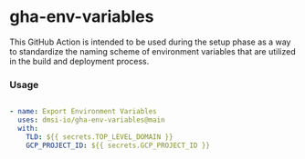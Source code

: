 # gha-env-variables

This GitHub Action is intended to be used during the setup phase as a way to standardize the naming scheme of environment variables that are utilized in the build and deployment process.

### Usage

```yaml

- name: Export Environment Variables
  uses: dmsi-io/gha-env-variables@main
  with:
    TLD: ${{ secrets.TOP_LEVEL_DOMAIN }}
    GCP_PROJECT_ID: ${{ secrets.GCP_PROJECT_ID }}
```